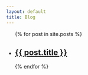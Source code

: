 ```yaml
---
layout: default
title: Blog
---
```


<ul>
  {% for post in site.posts %}
  <li>
    <h2><a href="{{ post.url }}">{{ post.title }}</a></h2>
  </li>
  {% endfor %}
</ul>